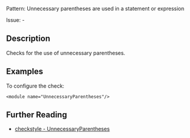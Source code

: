 Pattern: Unnecessary parentheses are used in a statement or expression

Issue: -

## Description

Checks for the use of unnecessary parentheses. 

## Examples

To configure the check: 
    
    
    <module name="UnnecessaryParentheses"/>

## Further Reading

* [checkstyle - UnnecessaryParentheses](http://checkstyle.sourceforge.net/config_coding.html#UnnecessaryParentheses)